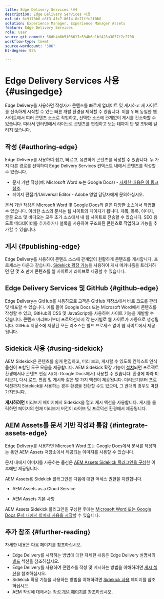 ```yaml
---
title: Edge Delivery Services 사용
description: Edge Delivery Services 사용
exl-id: 6c9178b0-c8f3-4fc7-8614-8e71ffc2f0b8
solution: Experience Manager, Experience Manager Assets
feature: Edge Delivery Services
role: User
source-git-commit: 66db4b0b5106617c534b6e1bf428a3057f2c2708
workflow-type: tm+mt
source-wordcount: '586'
ht-degree: 95%

---
```


# Edge Delivery Services 사용 {#usingedge}

Edge Delivery를 사용하면 작성자가 콘텐츠를 빠르게 업데이트 및 게시하고 새 사이트를 신속하게 시작할 수 있는 빠른 개발 환경을 제작할 수 있습니다. 이를 위해 동일한 웹 사이트에서 여러 콘텐츠 소스로 작업하고, 선택한 소스에 관계없이 게시를 간소화할 수 있습니다. 따라서 인터넷에서 라이브로 콘텐츠를 편집하고 보는 데까지 단 몇 초밖에 걸리지 않습니다.

## 작성 {#authoring-edge}

Edge Delivery를 사용하여 쉽고, 빠르고, 유연하게 콘텐츠를 작성할 수 있습니다. 두 가지 다른 경로를 선택하여 Edge Delivery Services 컨텍스트 내에서 콘텐츠를 작성할 수 있습니다.

* 문서 기반 작성(예: Microsoft Word 또는 Google Docs) - [자세한 내용은 이 링크 참조](https://www.hlx.live/docs/authoring).
* 페이지 편집기/Universal Editor - Adobe 영업 담당자에게 문의하십시오.

문서 기반 작성은 Microsoft Word 및 Google Docs와 같은 다양한 소스에서 작업할 수 있습니다. 이러한 소스의 문서는 웹 사이트의 페이지가 됩니다. 제목, 목록, 이미지, 글꼴 요소 및 비디오는 모두 초기 소스에서 내 웹 사이트로 전송할 수 있습니다. SEO 용도로 메타데이터를 추가하거나 블록을 사용하여 구조화된 콘텐츠로 작업하고 기능을 추가할 수 있습니다.

## 게시 {#publishing-edge}

Edge Delivery를 사용하여 콘텐츠 소스에 관계없이 원활하게 콘텐츠를 게시합니다. 프로세스는 다음과 같습니다. [Sidekick 확장 기능](#using-sidekick)을 사용하여 게시 메커니즘을 트리거하면 단 몇 초 만에 콘텐츠를 웹 사이트에 라이브로 제공할 수 있습니다.

## Edge Delivery Services 및 GitHub {#github-edge}

Edge Delivery는 GitHub를 사용하므로 고객은 GitHub 저장소에서 바로 코드를 관리 및 배포할 수 있습니다. 예를 들어 Google Docs 또는 Microsoft Word에서 콘텐츠를 작성할 수 있고, GitHub의 CSS 및 JavaScript를 사용하여 사이트 기능을 개발할 수 있습니다. 콘텐츠 미리보기부터 프로덕션까지 각 분기별로 웹 사이트가 자동으로 생성됩니다. GitHub 저장소에 저장된 모든 리소스는 빌드 프로세스 없이 웹 사이트에서 제공됩니다.

## Sidekick 사용 {#using-sidekick}

AEM Sidekick은 콘텐츠를 쉽게 편집하고, 미리 보고, 게시할 수 있도록 컨텍스트 인식 옵션이 포함된 도구 모음을 제공합니다. AEM Sidekick 확장 기능이 [설치](https://www.hlx.live/docs/sidekick-extension)되면 프로젝트 환경에서나 콘텐츠 편집 시(예: Google Docs에서) 사용할 수 있습니다. 환경에 따라 미리보기, 다시 로드, 편집 및 게시와 같은 몇 가지 액션이 제공됩니다. 미리보기부터 프로덕션까지 Sidekick을 사용하는 경우 환경을 전환할 수도 있으며, 그 반대의 경우도 마찬가지입니다.

**게시하려면** 미리보기 페이지에서 Sidekick을 열고 게시 액션을 사용합니다. 게시를 클릭하면 페이지의 현재 미리보기 버전이 라이브 및 프로덕션 환경에서 제공됩니다.

## AEM Assets를 문서 기반 작성과 통합 {#integrate-assets-edge}

Edge Delivery를 사용하면 Microsoft Word 또는 Google Docs에서 문서를 작성하는 동안 AEM Assets 저장소에서 제공되는 이미지를 사용할 수 있습니다.

문서 내에서 이미지를 사용하는 옵션은 [AEM Assets Sidekick 플러그인을 구성](https://www.hlx.live/developer/configuring-aem-assets-sidekick-plugin)한 이후에만 제공됩니다.

AEM Assets용 Sidekick 플러그인은 다음에 대한 액세스 권한을 지원합니다.

* AEM Assets as a Cloud Service

* AEM Assets 기본 사항

AEM Assets Sidekick 플러그인을 구성한 후에는 [Microsoft Word 또는 Google Docs 문서 내에서 이미지 사용을 시작](https://www.hlx.live/docs/aem-assets-sidekick-plugin)할 수 있습니다.

## 추가 참조 {#further-reading}

자세한 내용은 다음 페이지를 참조하십시오.

* Edge Delivery를 시작하는 방법에 대한 자세한 내용은 Edge Delivery 설명서의 [빌드](https://www.hlx.live/docs/#build) 섹션을 참조하십시오.
* Edge Delivery를 사용하여 콘텐츠를 작성 및 게시하는 방법을 이해하려면 [게시 섹션](https://www.hlx.live/docs/authoring)을 참조하십시오.
* Sidekick 확장 기능을 사용하는 방법을 이해하려면 [Sidekick 사용](https://www.hlx.live/docs/sidekick) 페이지를 참조하십시오.
* AEM 작성에 대해서는 [작성 개념 페이지](/help/sites-authoring/author.md)를 참조하십시오.
